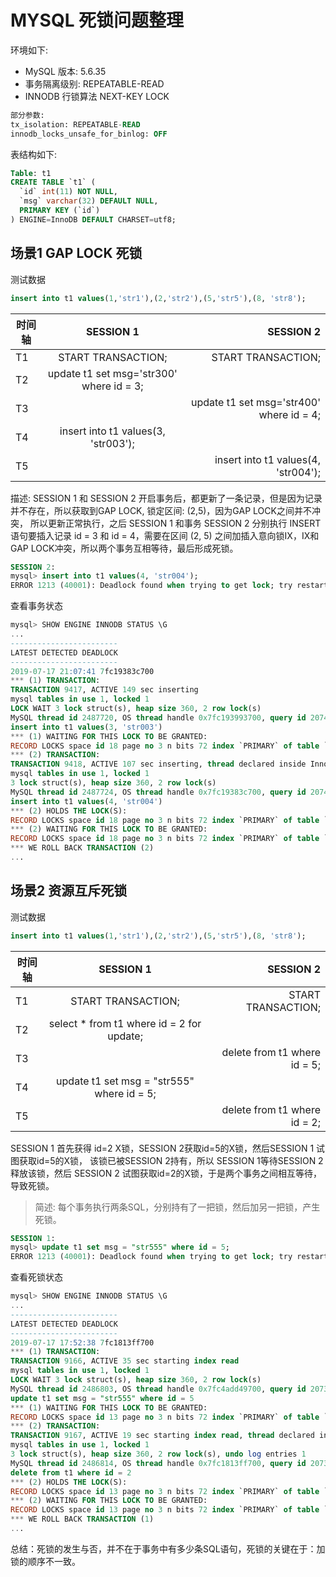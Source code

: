 # MYSQL 死锁问题整理

环境如下:
- MySQL 版本: 5.6.35
- 事务隔离级别: REPEATABLE-READ
- INNODB 行锁算法 NEXT-KEY LOCK

``` sql
部分参数:
tx_isolation: REPEATABLE-READ
innodb_locks_unsafe_for_binlog: OFF
```
表结构如下:
``` sql
Table: t1
CREATE TABLE `t1` (
  `id` int(11) NOT NULL,
  `msg` varchar(32) DEFAULT NULL,
  PRIMARY KEY (`id`)
) ENGINE=InnoDB DEFAULT CHARSET=utf8;
```

## 场景1 GAP LOCK 死锁
测试数据
``` sql
insert into t1 values(1,'str1'),(2,'str2'),(5,'str5'),(8, 'str8');
```
时间轴|SESSION 1| SESSION 2
--|:--:|--:
T1|START TRANSACTION;|START TRANSACTION;
T2|update t1 set msg='str300' where id = 3;|
T3||update t1 set msg='str400' where id = 4;
T4|insert into t1 values(3, 'str003');|
T5||insert into t1 values(4, 'str004');

描述: SESSION 1 和 SESSION 2 开启事务后，都更新了一条记录，但是因为记录并不存在，所以获取到GAP LOCK, 锁定区间: (2,5)，因为GAP LOCK之间并不冲突， 所以更新正常执行，之后 SESSION 1 和事务 SESSION 2 分别执行 INSERT 语句要插入记录 id = 3 和 id = 4，需要在区间 (2, 5) 之间加插入意向锁IX，IX和GAP LOCK冲突，所以两个事务互相等待，最后形成死锁。

``` sql
SESSION 2:
mysql> insert into t1 values(4, 'str004');
ERROR 1213 (40001): Deadlock found when trying to get lock; try restarting transaction
```
查看事务状态
``` sql
mysql> SHOW ENGINE INNODB STATUS \G
... 
------------------------
LATEST DETECTED DEADLOCK
------------------------
2019-07-17 21:07:41 7fc19383c700
*** (1) TRANSACTION:
TRANSACTION 9417, ACTIVE 149 sec inserting
mysql tables in use 1, locked 1
LOCK WAIT 3 lock struct(s), heap size 360, 2 row lock(s)
MySQL thread id 2487720, OS thread handle 0x7fc193993700, query id 20745498 10.148.16.25 dba update
insert into t1 values(3, 'str003')
*** (1) WAITING FOR THIS LOCK TO BE GRANTED:
RECORD LOCKS space id 18 page no 3 n bits 72 index `PRIMARY` of table `test`.`t1` trx id 9417 lock_mode X locks gap before rec insert intention waiting
*** (2) TRANSACTION:
TRANSACTION 9418, ACTIVE 107 sec inserting, thread declared inside InnoDB 5000
mysql tables in use 1, locked 1
3 lock struct(s), heap size 360, 2 row lock(s)
MySQL thread id 2487724, OS thread handle 0x7fc19383c700, query id 20745499 10.148.16.25 dba update
insert into t1 values(4, 'str004')
*** (2) HOLDS THE LOCK(S):
RECORD LOCKS space id 18 page no 3 n bits 72 index `PRIMARY` of table `test`.`t1` trx id 9418 lock_mode X locks gap before rec
*** (2) WAITING FOR THIS LOCK TO BE GRANTED:
RECORD LOCKS space id 18 page no 3 n bits 72 index `PRIMARY` of table `test`.`t1` trx id 9418 lock_mode X locks gap before rec insert intention waiting
*** WE ROLL BACK TRANSACTION (2)
...
```

## 场景2  资源互斥死锁
测试数据
``` sql
insert into t1 values(1,'str1'),(2,'str2'),(5,'str5'),(8, 'str8');
```

时间轴|SESSION 1| SESSION 2
--|:--:|--:
T1|START TRANSACTION;|START TRANSACTION;
T2|select * from t1 where id = 2 for update;|
T3||delete from t1 where id = 5;
T4|update t1 set msg = "str555" where id = 5;|
T5||delete from t1 where id = 2;

SESSION 1 首先获得 id=2 X锁，SESSION 2获取id=5的X锁，然后SESSION 1 试图获取id=5的X锁， 该锁已被SESSION 2持有，所以 SESSION 1等待SESSION 2释放该锁，然后 SESSION 2 试图获取id=2的X锁，于是两个事务之间相互等待，导致死锁。

> 简述: 每个事务执行两条SQL，分别持有了一把锁，然后加另一把锁，产生死锁。
``` sql
SESSION 1:
mysql> update t1 set msg = "str555" where id = 5;
ERROR 1213 (40001): Deadlock found when trying to get lock; try restarting transaction
```
查看死锁状态
``` sql
mysql> SHOW ENGINE INNODB STATUS \G
... 
------------------------
LATEST DETECTED DEADLOCK
------------------------
2019-07-17 17:52:38 7fc1813ff700
*** (1) TRANSACTION:
TRANSACTION 9166, ACTIVE 35 sec starting index read
mysql tables in use 1, locked 1
LOCK WAIT 3 lock struct(s), heap size 360, 2 row lock(s)
MySQL thread id 2486803, OS thread handle 0x7fc4add49700, query id 20737331 10.148.16.25 dba updating
update t1 set msg = "str555" where id = 5
*** (1) WAITING FOR THIS LOCK TO BE GRANTED:
RECORD LOCKS space id 13 page no 3 n bits 72 index `PRIMARY` of table `test`.`t1` trx id 9166 lock_mode X locks rec but not gap waiting
*** (2) TRANSACTION:
TRANSACTION 9167, ACTIVE 19 sec starting index read, thread declared inside InnoDB 5000
mysql tables in use 1, locked 1
3 lock struct(s), heap size 360, 2 row lock(s), undo log entries 1
MySQL thread id 2486814, OS thread handle 0x7fc1813ff700, query id 20737332 10.148.16.25 dba updating
delete from t1 where id = 2
*** (2) HOLDS THE LOCK(S):
RECORD LOCKS space id 13 page no 3 n bits 72 index `PRIMARY` of table `test`.`t1` trx id 9167 lock_mode X locks rec but not gap
*** (2) WAITING FOR THIS LOCK TO BE GRANTED:
RECORD LOCKS space id 13 page no 3 n bits 72 index `PRIMARY` of table `test`.`t1` trx id 9167 lock_mode X locks rec but not gap waiting
*** WE ROLL BACK TRANSACTION (1)
...
```
总结：死锁的发生与否，并不在于事务中有多少条SQL语句，死锁的关键在于：加锁的顺序不一致。

